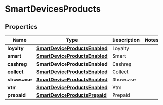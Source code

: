
# SmartDevicesProducts

## Properties
Name | Type | Description | Notes
------------ | ------------- | ------------- | -------------
**loyalty** | [**SmartDeviceProductsEnabled**](SmartDeviceProductsEnabled.md) | Loyalty | 
**smart** | [**SmartDeviceProductsEnabled**](SmartDeviceProductsEnabled.md) | Smart | 
**cashreg** | [**SmartDeviceProductsEnabled**](SmartDeviceProductsEnabled.md) | Cashreg | 
**collect** | [**SmartDeviceProductsEnabled**](SmartDeviceProductsEnabled.md) | Collect | 
**showcase** | [**SmartDeviceProductsEnabled**](SmartDeviceProductsEnabled.md) | Showcase | 
**vtm** | [**SmartDeviceProductsEnabled**](SmartDeviceProductsEnabled.md) | Vtm | 
**prepaid** | [**SmartDeviceProductsPrepaid**](SmartDeviceProductsPrepaid.md) | Prepaid | 



